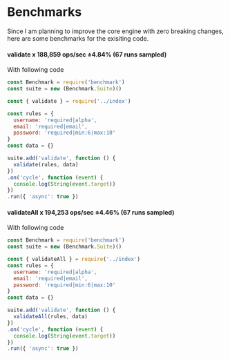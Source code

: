 # Benchmarks

Since I am planning to improve the core engine with zero breaking changes, here are some benchmarks for the exisiting code.

#### validate x 188,859 ops/sec ±4.84% (67 runs sampled)
With following code

```js
const Benchmark = require('benchmark')
const suite = new (Benchmark.Suite)()

const { validate } = require('../index')

const rules = {
  username: 'required|alpha',
  email: 'required|email',
  password: 'required|min:6|max:10'
}
const data = {}

suite.add('validate', function () {
  validate(rules, data)
})
.on('cycle', function (event) {
  console.log(String(event.target))
})
.run({ 'async': true })
```

#### validateAll x 194,253 ops/sec ±4.46% (67 runs sampled)
With following code

```js
const Benchmark = require('benchmark')
const suite = new (Benchmark.Suite)()

const { validateAll } = require('../index')
const rules = {
  username: 'required|alpha',
  email: 'required|email',
  password: 'required|min:6|max:10'
}
const data = {}

suite.add('validate', function () {
  validateAll(rules, data)
})
.on('cycle', function (event) {
  console.log(String(event.target))
})
.run({ 'async': true })
```